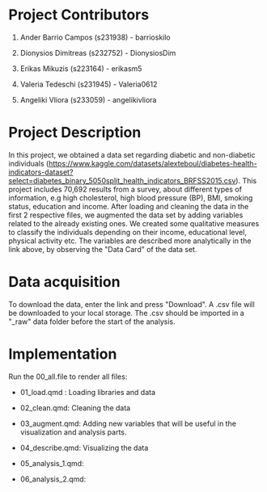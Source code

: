 # Project Contributors

1.  Ander Barrio Campos (s231938) - barrioskilo

2.  Dionysios Dimitreas (s232752) - DionysiosDim

3.  Erikas Mikuzis (s223164) - erikasm5

4.  Valeria Tedeschi (s231945) - Valeria0612

5.  Angeliki Vliora (s233059) - angelikivliora

# Project Description

In this project, we obtained a data set regarding diabetic and non-diabetic individuals (<https://www.kaggle.com/datasets/alexteboul/diabetes-health-indicators-dataset?select=diabetes_binary_5050split_health_indicators_BRFSS2015.csv>). This project includes 70,692 results from a survey, about different types of information, e.g high cholesterol, high blood pressure (BP), BMI, smoking status, education and income. After loading and cleaning the data in the first 2 respective files, we augmented the data set by adding variables related to the already existing ones. We created some qualitative measures to classify the individuals depending on their income, educational level, physical activity etc. The variables are described more analytically in the link above, by observing the "Data Card" of the data set.

# Data acquisition

To download the data, enter the link and press "Download". A .csv file will be downloaded to your local storage. The .csv should be imported in a "\_raw" data folder before the start of the analysis.

# Implementation

Run the 00_all.file to render all files:

-   01_load.qmd : Loading libraries and data

-   02_clean.qmd: Cleaning the data

-   03_augment.qmd: Adding new variables that will be useful in the visualization and analysis parts.

-   04_describe.qmd: Visualizing the data

-   05_analysis_1.qmd:

-   06_analysis_2.qmd:
